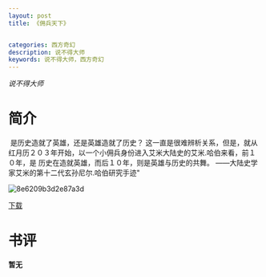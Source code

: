 ```yaml
---
layout: post
title: 《佣兵天下》


categories: 西方奇幻
description: 说不得大师
keywords: 说不得大师，西方奇幻
---
```


*说不得大师*

# 简介

​	是历史造就了英雄，还是英雄造就了历史？
​     这一直是很难辨析关系，但是，就从红月历２０３年开始，以一个小佣兵身份进入艾米大陆史的艾米.哈伯来看，前１０年，是 历史在造就英雄，而后１０年，则是英雄与历史的共舞。
​       					 ——大陆史学家艾米的第十二代玄孙尼尔.哈伯研究手迹"

![8e6209b3d2e87a3d](https://cdn.jsdelivr.net/gh/YYbooks0/yybooks0img@master/bookscover2/8e6209b3d2e87a3d.5imyptftu9w0.jpg)

[下载](https://link.jscdn.cn/1drv/aHR0cHM6Ly8xZHJ2Lm1zL3QvcyFBaGU2R2dNWmVFb2poVjZIb1hKOHhQUXR1YXRoP2U9elBreHRl.txt)
# 书评
**暂无**